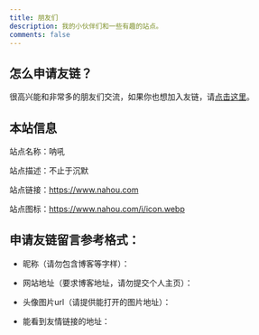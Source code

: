 ```yaml
---
title: 朋友们
description: 我的小伙伴们和一些有趣的站点。
comments: false
---
```


## 怎么申请友链？

很高兴能和非常多的朋友们交流，如果你也想加入友链，请[点击这里](mailto:i@nahou.com?subject=申请友链-呐吼·不止于沉默&body=昵称（请勿包含博客等字样）：%0D%0A网站地址（要求博客地址，请勿提交个人主页）：%0D%0A头像图片url（请提供能打开的图片地址）：%0D%0A能看到友情链接的地址：%0D%0A博客类型（生活类或技术类）：)。

## 本站信息

站点名称：呐吼

站点描述：不止于沉默

站点链接：https://www.nahou.com

站点图标：https://www.nahou.com/i/icon.webp

## 申请友链留言参考格式：

- 昵称（请勿包含博客等字样）：

- 网站地址（要求博客地址，请勿提交个人主页）：

- 头像图片url（请提供能打开的图片地址）：

- 能看到友情链接的地址：